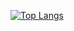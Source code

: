 [![Top Langs](https://github-readme-stats.vercel.app/api/top-langs/?username={Cookie_gg}
)](https://github.com/anuraghazra/github-readme-stats)
